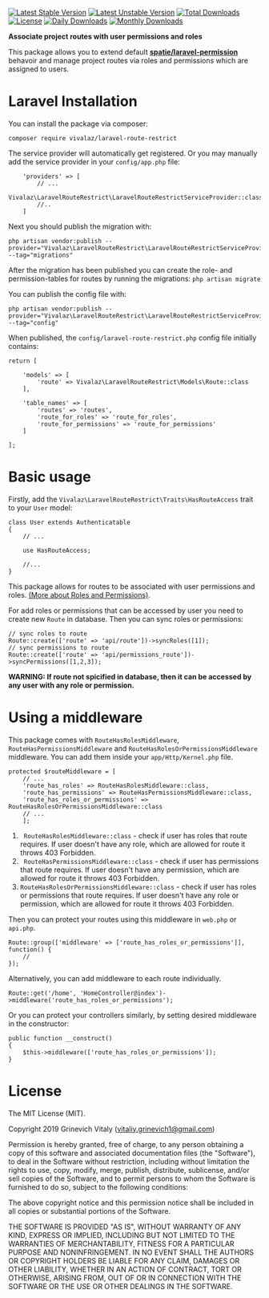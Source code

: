 [![Latest Stable Version](https://poser.pugx.org/vivalaz/laravel-route-restrict/v/stable)](https://packagist.org/packages/vivalaz/laravel-route-restrict)
[![Latest Unstable Version](https://poser.pugx.org/vivalaz/laravel-route-restrict/v/unstable)](https://packagist.org/packages/vivalaz/laravel-route-restrict)
[![Total Downloads](https://poser.pugx.org/vivalaz/laravel-route-restrict/downloads)](https://packagist.org/packages/vivalaz/laravel-route-restrict)
[![License](https://poser.pugx.org/vivalaz/laravel-route-restrict/license)](https://packagist.org/packages/vivalaz/laravel-route-restrict)
[![Daily Downloads](https://poser.pugx.org/vivalaz/laravel-route-restrict/d/daily)](https://packagist.org/packages/vivalaz/laravel-route-restrict)
[![Monthly Downloads](https://poser.pugx.org/vivalaz/laravel-route-restrict/d/monthly)](https://packagist.org/packages/vivalaz/laravel-route-restrict)

**Associate project routes with user permissions and roles**

This package allows you to extend default **[spatie/laravel-permission](https://github.com/spatie/laravel-permission "spatie/laravel-permission")** behavoir and manage project routes via roles and permissions which are assigned to users.

# Laravel Installation

You can install the package via composer:
```
composer require vivalaz/laravel-route-restrict
```

The service provider will automatically get registered. Or you may manually add the service provider in your ```config/app.php``` file:

```
	'providers' => [
		// ...
		Vivalaz\LaravelRouteRestrict\LaravelRouteRestrictServiceProvider::class
		//..
	]
```

Next you should publish the migration with:
```
php artisan vendor:publish --provider="Vivalaz\LaravelRouteRestrict\LaravelRouteRestrictServiceProvider" --tag="migrations"
```

After the migration has been published you can create the role- and permission-tables for routes by running the migrations:
```php artisan migrate```

You can publish the config file with:
```
php artisan vendor:publish --provider="Vivalaz\LaravelRouteRestrict\LaravelRouteRestrictServiceProvider" --tag="config"
```

When published, the ```config/laravel-route-restrict.php``` config file initially contains:
```
return [

    'models' => [
        'route' => Vivalaz\LaravelRouteRestrict\Models\Route::class
    ],

    'table_names' => [
        'routes' => 'routes',
        'route_for_roles' => 'route_for_roles',
        'route_for_permissions' => 'route_for_permissions'
    ]
    
];
```

# Basic usage

Firstly, add the ```Vivalaz\LaravelRouteRestrict\Traits\HasRouteAccess``` trait to your ```User``` model:

```
class User extends Authenticatable
{
    // ...
	
    use HasRouteAccess;
	
	//...
}
```

This package allows for routes to be associated with user permissions and roles. [(More about Roles and Permissions)](https://github.com/spatie/laravel-permission "(More about Roles and Permissions)").

For add roles or permissions that can be accessed by user you need to create new ```Route``` in database. Then you can sync roles or permissions:
```
// sync roles to route
Route::create(['route' => 'api/route'])->syncRoles([1]);
// sync permissions to route
Route::create(['route' => 'api/permissions_route'])->syncPermissions([1,2,3]);
```

**WARNING: If route not spicified in database, then it can be accessed by any user with any role or permission.**

# Using a middleware
This package comes with ```RouteHasRolesMiddleware```, ```RouteHasPermissionsMiddleware``` and ```RouteHasRolesOrPermissionsMiddleware``` middleware. You can add them inside your ```app/Http/Kernel.php``` file.

```
protected $routeMiddleware = [
	// ...
	'route_has_roles' => RouteHasRolesMiddleware::class,
	'route_has_permissions' => RouteHasPermissionsMiddleware::class,
	'route_has_roles_or_permissions' => RouteHasRolesOrPermissionsMiddleware::class
	// ...
    ];
```

1. ``` RouteHasRolesMiddleware::class``` - check if user has roles that route requires. If user doesn't have any role, which are allowed for route it throws 403 Forbidden.
2. ``` RouteHasPermissionsMiddleware::class``` - check if user has permissions that route requires. If user doesn't have any permission, which are allowed for route it throws 403 Forbidden.
3. ```RouteHasRolesOrPermissionsMiddleware::class``` - check if user has roles or permissions that route requires. If user doesn't have any role or permission, which are allowed for route it throws 403 Forbidden.

Then you can protect your routes using this middleware in ```web.php``` or ```api.php```.
```
Route::group(['middleware' => ['route_has_roles_or_permissions']], function() {
    //
});
```
Alternatively, you can add middleware to each route individually.
```
Route::get('/home', 'HomeController@index')->middleware('route_has_roles_or_permissions');
```
Or you can protect your controllers similarly, by setting desired middleware in the constructor:
```
public function __construct()
{
    $this->middleware(['route_has_roles_or_permissions']);
}
```

# License

The MIT License (MIT). 

Copyright 2019 Grinevich Vitaly (vitaliy.grinevich1@gmail.com)

Permission is hereby granted, free of charge, to any person obtaining a copy of this software and associated documentation files (the "Software"), to deal in the Software without restriction, including without limitation the rights to use, copy, modify, merge, publish, distribute, sublicense, and/or sell copies of the Software, and to permit persons to whom the Software is furnished to do so, subject to the following conditions:

The above copyright notice and this permission notice shall be included in all copies or substantial portions of the Software.

THE SOFTWARE IS PROVIDED "AS IS", WITHOUT WARRANTY OF ANY KIND, EXPRESS OR IMPLIED, INCLUDING BUT NOT LIMITED TO THE WARRANTIES OF MERCHANTABILITY, FITNESS FOR A PARTICULAR PURPOSE AND NONINFRINGEMENT. IN NO EVENT SHALL THE AUTHORS OR COPYRIGHT HOLDERS BE LIABLE FOR ANY CLAIM, DAMAGES OR OTHER LIABILITY, WHETHER IN AN ACTION OF CONTRACT, TORT OR OTHERWISE, ARISING FROM, OUT OF OR IN CONNECTION WITH THE SOFTWARE OR THE USE OR OTHER DEALINGS IN THE SOFTWARE.
